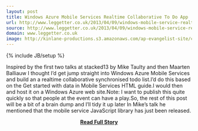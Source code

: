 ```yaml
---
layout: post
title: Windows Azure Mobile Services Realtime Collaborative To Do App
url: http://www.leggetter.co.uk/2013/04/09/windows-mobile-service-realtime-collaborative-todo.html
source: http://www.leggetter.co.uk/2013/04/09/windows-mobile-service-realtime-collaborative-todo.html
domain: www.leggetter.co.uk
image: http://kinlane-productions.s3.amazonaws.com/ap-evangelist-site/curated/screenshots/7480_www_leggetter_co_uk.png
---
```

{% include JB/setup %}<p>Inspired by the first two talks at stacked13 by Mike Taulty and then Maarten Balliauw I thought I’d get jump straight into Windows Azure Mobile Services and build an a realtime collaborative synchronised todo list.I’d do this based on the Get started with data in Mobile Services HTML guide.I would then and host it on a Windows Azure web site.Note: I want to publish this quite quickly so that people at the event can have a play.So, the rest of this post will be a bit of a brain dump and I’ll tidy it up later In Mike’s talk he mentioned that the mobile service JavaScript library has just been released.</p>
<center><p><a href="http://www.leggetter.co.uk/2013/04/09/windows-mobile-service-realtime-collaborative-todo.html" style='padding:25px; font-sze:18px; font-weight: bold;'>Read Full Story</a></p></center>
